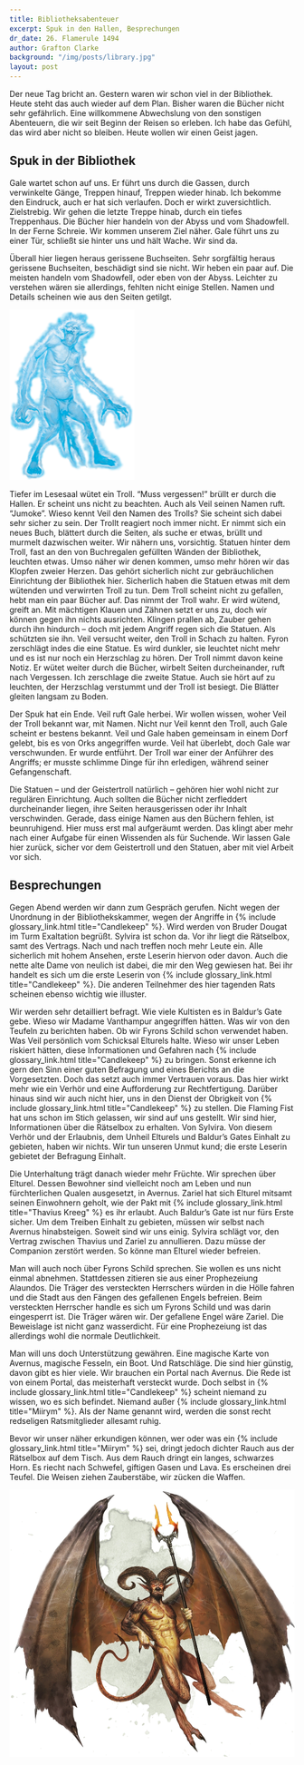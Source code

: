 ```yaml
---
title: Bibliotheksabenteuer
excerpt: Spuk in den Hallen, Besprechungen
dr_date: 26. Flamerule 1494
author: Grafton Clarke
background: "/img/posts/library.jpg"
layout: post
---
```


Der neue Tag bricht an. Gestern waren wir schon viel in der Bibliothek. Heute
steht das auch wieder auf dem Plan. Bisher waren die Bücher nicht sehr
gefährlich. Eine willkommene Abwechslung von den sonstigen Abenteuern, die wir
seit Beginn der Reisen so erleben. Ich habe das Gefühl, das wird aber nicht so
bleiben. Heute wollen wir einen Geist jagen.

## Spuk in der Bibliothek

Gale wartet schon auf uns. Er führt uns durch die Gassen, durch verwinkelte
Gänge, Treppen hinauf, Treppen wieder hinab. Ich bekomme den Eindruck, auch er
hat sich verlaufen. Doch er wirkt zuversichtlich. Zielstrebig. Wir gehen die
letzte Treppe hinab, durch ein tiefes Treppenhaus. Die Bücher hier handeln von
der Abyss und vom Shadowfell. In der Ferne Schreie. Wir kommen unserem Ziel
näher. Gale führt uns zu einer Tür, schließt sie hinter uns und hält Wache. Wir
sind da.

Überall hier liegen heraus gerissene Buchseiten. Sehr sorgfältig heraus
gerissene Buchseiten, beschädigt sind sie nicht. Wir heben ein paar auf. Die
meisten handeln vom Shadowfell, oder eben von der Abyss. Leichter zu verstehen
wären sie allerdings, fehlten nicht einige Stellen. Namen und Details scheinen
wie aus den Seiten getilgt.

![Spirit Troll](/img/posts/spirittroll.png)

Tiefer im Lesesaal wütet ein Troll. “Muss vergessen!” brüllt er durch die
Hallen. Er scheint uns nicht zu beachten. Auch als Veil seinen Namen ruft.
“Jumoke”. Wieso kennt Veil den Namen des Trolls? Sie scheint sich dabei sehr
sicher zu sein. Der Trollt reagiert noch immer nicht. Er nimmt sich ein neues
Buch, blättert durch die Seiten, als suche er etwas, brüllt und murmelt
dazwischen weiter. Wir nähern uns, vorsichtig. Statuen hinter dem Troll, fast an
den von Buchregalen gefüllten Wänden der Bibliothek, leuchten etwas. Umso näher
wir denen kommen, umso mehr hören wir das Klopfen zweier Herzen. Das gehört
sicherlich nicht zur gebräuchlichen Einrichtung der Bibliothek hier. Sicherlich
haben die Statuen etwas mit dem wütenden und verwirrten Troll zu tun. Dem Troll
scheint nicht zu gefallen, hebt man ein paar Bücher auf. Das nimmt der Troll
wahr. Er wird wütend, greift an. Mit mächtigen Klauen und Zähnen setzt er uns
zu, doch wir können gegen ihn nichts ausrichten. Klingen prallen ab, Zauber
gehen durch ihn hindurch – doch mit jedem Angriff regen sich die Statuen. Als
schützten sie ihn. Veil versucht weiter, den Troll in Schach zu halten. Fyron
zerschlägt indes die eine Statue. Es wird dunkler, sie leuchtet nicht mehr und
es ist nur noch ein Herzschlag zu hören. Der Troll nimmt davon keine Notiz. Er
wütet weiter durch die Bücher, wirbelt Seiten durcheinander, ruft nach
Vergessen. Ich zerschlage die zweite Statue. Auch sie hört auf zu leuchten, der
Herzschlag verstummt und der Troll ist besiegt. Die Blätter gleiten langsam zu
Boden.

Der Spuk hat ein Ende. Veil ruft Gale herbei. Wir wollen wissen, woher Veil der
Troll bekannt war, mit Namen. Nicht nur Veil kennt den Troll, auch Gale scheint
er bestens bekannt. Veil und Gale haben gemeinsam in einem Dorf gelebt, bis es
von Orks angegriffen wurde. Veil hat überlebt, doch Gale war verschwunden. Er
wurde entführt. Der Troll war einer der Anführer des Angriffs; er musste
schlimme Dinge für ihn erledigen, während seiner Gefangenschaft.

Die Statuen – und der Geistertroll natürlich – gehören hier wohl nicht zur
regulären Einrichtung. Auch sollten die Bücher nicht zerfleddert durcheinander
liegen, ihre Seiten herausgerissen oder ihr Inhalt verschwinden. Gerade, dass
einige Namen aus den Büchern fehlen, ist beunruhigend. Hier muss erst mal
aufgeräumt werden. Das klingt aber mehr nach einer Aufgabe für einen Wissenden
als für Suchende. Wir lassen Gale hier zurück, sicher vor dem Geistertroll und
den Statuen, aber mit viel Arbeit vor sich.

## Besprechungen

Gegen Abend werden wir dann zum Gespräch gerufen. Nicht wegen der Unordnung in
der Bibliothekskammer, wegen der Angriffe in {% include glossary_link.html title="Candlekeep" %}.
Wird werden von Bruder Dougat im Turm Exaltation begrüßt. Sylvira ist schon
da. Vor ihr liegt die Rätselbox, samt des Vertrags. Nach und nach treffen
noch mehr Leute ein. Alle sicherlich mit hohem Ansehen, erste Leserin hiervon
oder davon. Auch die nette alte Dame von neulich ist dabei, die mir den Weg
gewiesen hat. Bei ihr handelt es sich um die erste Leserin von {% include
glossary_link.html title="Candlekeep" %}. Die anderen Teilnehmer des hier
tagenden Rats scheinen ebenso wichtig wie illuster.

Wir werden sehr detailliert befragt. Wie viele Kultisten es in Baldur’s Gate
gebe. Wieso wir Madame Vanthampur angegriffen hätten. Was wir von den Teufeln zu
berichten haben. Ob wir Fyrons Schild schon verwendet haben. Was Veil persönlich
vom Schicksal Elturels halte. Wieso wir unser Leben riskiert hätten, diese
Informationen und Gefahren nach {% include glossary_link.html title="Candlekeep" %}
zu bringen. Sonst erkenne ich gern den Sinn einer guten Befragung und eines
Berichts an die Vorgesetzten. Doch das setzt auch immer Vertrauen voraus. Das
hier wirkt mehr wie ein Verhör und eine Aufforderung zur Rechtfertigung.
Darüber hinaus sind wir auch nicht hier, uns in den Dienst der Obrigkeit von
{% include glossary_link.html title="Candlekeep" %} zu stellen. Die Flaming Fist hat uns
schon im Stich gelassen, wir sind auf uns gestellt. Wir sind hier, Informationen
über die Rätselbox zu erhalten. Von Sylvira. Von diesem Verhör und der
Erlaubnis, dem Unheil Elturels und Baldur’s Gates Einhalt zu gebieten, haben wir
nichts. Wir tun unseren Unmut kund; die erste Leserin gebietet der Befragung
Einhalt.

Die Unterhaltung trägt danach wieder mehr Früchte. Wir sprechen über Elturel.
Dessen Bewohner sind vielleicht noch am Leben und nun fürchterlichen Qualen
ausgesetzt, in Avernus. Zariel hat sich Elturel mitsamt seinen Einwohnern
geholt, wie der Pakt mit {% include glossary_link.html title="Thavius Kreeg" %}
es ihr erlaubt. Auch Baldur’s Gate ist nur fürs Erste sicher. Um dem Treiben
Einhalt zu gebieten, müssen wir selbst nach Avernus hinabsteigen. Soweit sind
wir uns einig. Sylvira schlägt vor, den Vertrag zwischen Thavius und Zariel
zu annullieren. Dazu müsse der Companion zerstört werden. So könne man
Elturel wieder befreien.

Man will auch noch über Fyrons Schild sprechen. Sie wollen es uns nicht
einmal abnehmen. Stattdessen zitieren sie aus einer Prophezeiung Alaundos.
Die Träger des versteckten Herrschers würden in die Hölle fahren und die
Stadt aus den Fängen des gefallenen Engels befreien. Beim versteckten
Herrscher handle es sich um Fyrons Schild und was darin eingesperrt ist. Die
Träger wären wir. Der gefallene Engel wäre Zariel. Die Beweislage ist nicht
ganz wasserdicht. Für eine Prophezeiung ist das allerdings wohl die normale
Deutlichkeit.

Man will uns doch Unterstützung gewähren. Eine magische Karte von Avernus,
magische Fesseln, ein Boot. Und Ratschläge. Die sind hier günstig, davon gibt
es hier viele. Wir brauchen ein Portal nach Avernus. Die Rede ist von einem
Portal, das meisterhaft versteckt wurde. Doch selbst in {% include glossary_link.html title="Candlekeep" %}
scheint niemand zu wissen, wo es sich befindet. Niemand außer {% include glossary_link.html title="Miirym" %}. Als der
Name genannt wird, werden die sonst recht redseligen Ratsmitglieder allesamt
ruhig.

Bevor wir unser näher erkundigen können, wer oder was ein {% include glossary_link.html title="Miirym" %} sei, dringt
jedoch dichter Rauch aus der Rätselbox auf dem Tisch. Aus dem Rauch dringt ein
langes, schwarzes Horn. Es riecht nach Schwefel, giftigen Gasen und Lava. Es
erscheinen drei Teufel. Die Weisen ziehen Zauberstäbe, wir zücken die Waffen.

![Gehörnter Teufel](/img/posts/horned_devil.png)
